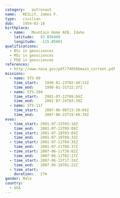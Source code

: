 ```yaml
---
category:	astronaut
name:	REILLY, James F.
type:	civilian
dob:	1954-03-18
birthplace:
  - name:	Mountain Home AFB, Idaho
    latitude:	43.056469
    longitude:	-115.85601
qualifications:
  - BSc in geosciences
  - MSc in geosciences
  - PhD in geosciences
references:
  - http://www.nasa.gov/pdf/740566main_current.pdf
missions:
  - name: STS-89
    time_start:   1998-01-23T02:48:15Z
    time_end:     1998-01-31T22:37Z
  - name: STS-104
    time_start:   2001-07-12T09:04Z
    time_end:     2001-07-24T03:39Z
  - name: STS-117
    time_start:   2007-06-08T23:38:04Z
    time_end:     2007-06-22T19:49:39Z
evas:
  - time_start: 2001-07-15T03:10Z
    time_end:   2001-07-15T09:09Z
  - time_start: 2001-07-18T03:04Z
    time_end:   2001-07-18T09:33Z
  - time_start: 2001-07-21T04:35Z
    time_end:   2001-07-21T08:37Z
  - time_start: 2007-06-11T20:02Z
    time_end:   2007-06-12T02:17Z
  - time_start: 2007-06-15T17:24Z
    time_end:   2007-06-16T01:22Z
  - time_start: 
    duration:   27m
gender:	Male
country:
  - USA
---
```

